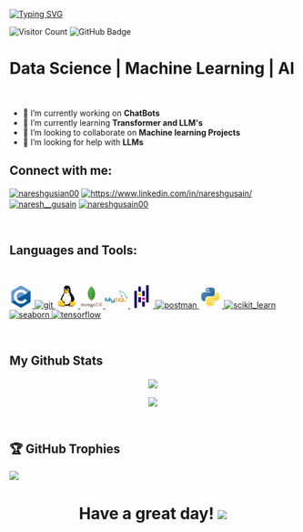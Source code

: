 [![Typing SVG](https://readme-typing-svg.herokuapp.com?color=ffecd2&size=29&multiline=true&width=700&lines=Naresh+Gusain)](https://git.io/typing-svg)

![Visitor Count](https://komarev.com/ghpvc/?username=NareshGusain&color=blueviolet&style=flat-square)
<a><img src="https://img.shields.io/github/followers/NareshGusain?label=Followers&style=social" alt="GitHub Badge"></a>
# Data Science | Machine Learning | AI </b>&nbsp;

- 🔭 I’m currently working on **ChatBots**
- 🌱 I’m currently learning **Transformer and LLM's**
- 👯 I’m looking to collaborate on **Machine learning Projects**
- 🤝 I’m looking for help with **LLMs**

## Connect with me:
<p align="left">
<a href="https://twitter.com/NareshGusain00" target="blank"><img align="center" src="https://raw.githubusercontent.com/rahuldkjain/github-profile-readme-generator/master/src/images/icons/Social/twitter.svg" alt="nareshgusian00" height="30" width="40" /></a>
<a href="https://www.linkedin.com/in/nareshgusain/" target="blank"><img align="center" src="https://raw.githubusercontent.com/rahuldkjain/github-profile-readme-generator/master/src/images/icons/Social/linked-in-alt.svg" alt="https://www.linkedin.com/in/nareshgusain/" height="30" width="40" /></a>
<a href="https://instagram.com/naresh__gusain" target="blank"><img align="center" src="https://raw.githubusercontent.com/rahuldkjain/github-profile-readme-generator/master/src/images/icons/Social/instagram.svg" alt="naresh__gusain" height="30" width="40" /></a>
<a href="https://leetcode.com/NareshGusain/" target="blank"><img align="center" src="https://raw.githubusercontent.com/rahuldkjain/github-profile-readme-generator/master/src/images/icons/Social/leet-code.svg" alt="nareshgusain00" height="30" width="40" /></a>
</p>


<br>

 ## Languages and Tools: 

<br>
<p align="left"> <a href="https://www.cprogramming.com/" target="_blank" rel="noreferrer"> <img src="https://raw.githubusercontent.com/devicons/devicon/master/icons/c/c-original.svg" alt="c" width="40" height="40"/> </a> <a href="https://git-scm.com/" target="_blank" rel="noreferrer"> <img src="https://www.vectorlogo.zone/logos/git-scm/git-scm-icon.svg" alt="git" width="40" height="40"/> </a> <a href="https://www.linux.org/" target="_blank" rel="noreferrer"> <img src="https://raw.githubusercontent.com/devicons/devicon/master/icons/linux/linux-original.svg" alt="linux" width="40" height="40"/> </a> <a href="https://www.mongodb.com/" target="_blank" rel="noreferrer"> <img src="https://raw.githubusercontent.com/devicons/devicon/master/icons/mongodb/mongodb-original-wordmark.svg" alt="mongodb" width="40" height="40"/> </a> <a href="https://www.mysql.com/" target="_blank" rel="noreferrer"> <img src="https://raw.githubusercontent.com/devicons/devicon/master/icons/mysql/mysql-original-wordmark.svg" alt="mysql" width="40" height="40"/> </a> <a href="https://pandas.pydata.org/" target="_blank" rel="noreferrer"> <img src="https://raw.githubusercontent.com/devicons/devicon/2ae2a900d2f041da66e950e4d48052658d850630/icons/pandas/pandas-original.svg" alt="pandas" width="40" height="40"/> </a> <a href="https://postman.com" target="_blank" rel="noreferrer"> <img src="https://www.vectorlogo.zone/logos/getpostman/getpostman-icon.svg" alt="postman" width="40" height="40"/> </a> <a href="https://www.python.org" target="_blank" rel="noreferrer"> <img src="https://raw.githubusercontent.com/devicons/devicon/master/icons/python/python-original.svg" alt="python" width="40" height="40"/> </a> <a href="https://scikit-learn.org/" target="_blank" rel="noreferrer"> <img src="https://upload.wikimedia.org/wikipedia/commons/0/05/Scikit_learn_logo_small.svg" alt="scikit_learn" width="40" height="40"/> </a> <a href="https://seaborn.pydata.org/" target="_blank" rel="noreferrer"> <img src="https://seaborn.pydata.org/_images/logo-mark-lightbg.svg" alt="seaborn" width="40" height="40"/> </a> <a href="https://www.tensorflow.org" target="_blank" rel="noreferrer"> <img src="https://www.vectorlogo.zone/logos/tensorflow/tensorflow-icon.svg" alt="tensorflow" width="40" height="40"/> </a> </p>
<br>

  ## My Github Stats 
<!-- <p align="center">
 <a href="#"><img alt="Github Stats"   <img src="https://github-readme-stats.vercel.app/api/wakatime?username=NareshGusain&theme=react&langs_count=5&layout=compact" /></p>
 <p align="center"> -->
 <p align="center">
 <img align="center" height="195px" src="https://github-readme-stats.vercel.app/api/top-langs/?username=NareshGusain&text_color=FFFFFF&bg_color=000000&title_color=orange&langs_count=15&layout=compact&hide_border=true" />
  </p>
<p align="center">
    <img align="center" src="https://github-readme-stats.vercel.app/api?username=NareshGusain&show_icons=true&hide_border=true&title_color=orange&amp&icon_color=FFFFFF&amp&text_color=FFFFFF&amp&bg_color=000000&count_private=true&include_all_commits=true"/>
</p>
 
<!-- <p align="center">
 <a href="#"><img alt="Naresh Gusain stats" src="https://github-readme-stats.vercel.app/api/top-langs/?username=NareshGusain&layout=compact&langs_count=8&theme=radical"/> </a>
 </p>

 <p align="center">
 <a href="#"><img alt="Naresh Gusain stats" src="https://github-readme-stats.vercel.app/api?username=NareshGusain&show_icons=true&theme=radical"/> </a>
 </p>
 
  <p align="center" >
 <a href="#"><img  alt="Naresh Gusain streak"  src="https://github-readme-streak-stats.herokuapp.com/?user=NareshGusain&theme=radical&hide_border=true&stroke=0000&background=0D1117" /> </a></p> -->


<br>

## 🏆 GitHub Trophies
<p align="center">
  
![](https://github-profile-trophy.vercel.app/?username=NareshGusain&theme=radical&no-frame=false&no-bg=false&margin-w=2)
  
</p>
<h1><p align ="center"> Have a great day! <img src="https://media.giphy.com/media/ObNTw8Uzwy6KQ/giphy.gif" height="25px">
